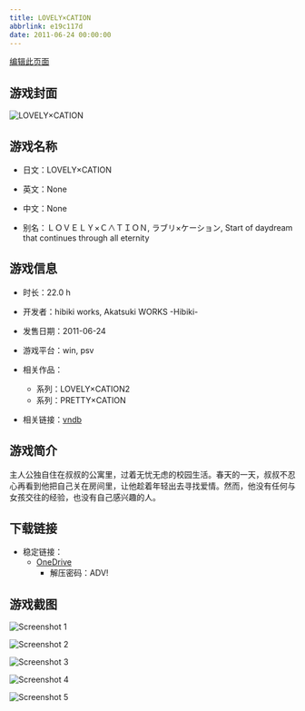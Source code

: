 ```yaml
---
title: LOVELY×CATION
abbrlink: e19c117d
date: 2011-06-24 00:00:00
---
```

[编辑此页面](https://github.com/ACG-3/ADV3-source/blob/main/source/_posts/games/LOVELY%C3%97CATION.md)

## 游戏封面

![LOVELY×CATION](https://pan.timero.xyz/onedrive/img_lib_001/LOVELY%C3%97CATION_cover.avif)


## 游戏名称

- 日文：LOVELY×CATION
- 英文：None
- 中文：None

- 别名：ＬＯＶＥＬＹ×Ｃ∧ＴＩＯＮ, ラブリ×ケーション, Start of daydream that continues through all eternity


## 游戏信息

- 时长：22.0 h
- 开发者：hibiki works, Akatsuki WORKS -Hibiki-
- 发售日期：2011-06-24
- 游戏平台：win, psv
- 相关作品：
   - 系列：LOVELY×CATION2
   - 系列：PRETTY×CATION

- 相关链接：[vndb](https://vndb.org/v6682)


## 游戏简介

主人公独自住在叔叔的公寓里，过着无忧无虑的校园生活。春天的一天，叔叔不忍心再看到他把自己关在房间里，让他趁着年轻出去寻找爱情。然而，他没有任何与女孩交往的经验，也没有自己感兴趣的人。




## 下载链接

- 稳定链接：
    - [OneDrive](https://pan.timero.xyz/onedrive/adv_lib_001/LOVELY%C3%97CATION)
        - 解压密码：ADV!



## 游戏截图


![Screenshot 1](https://pan.timero.xyz/onedrive/img_lib_001/LOVELY%C3%97CATION_Screenshot_1.avif)

![Screenshot 2](https://pan.timero.xyz/onedrive/img_lib_001/LOVELY%C3%97CATION_Screenshot_2.avif)

![Screenshot 3](https://pan.timero.xyz/onedrive/img_lib_001/LOVELY%C3%97CATION_Screenshot_3.avif)

![Screenshot 4](https://pan.timero.xyz/onedrive/img_lib_001/LOVELY%C3%97CATION_Screenshot_4.avif)

![Screenshot 5](https://pan.timero.xyz/onedrive/img_lib_001/LOVELY%C3%97CATION_Screenshot_5.avif)

